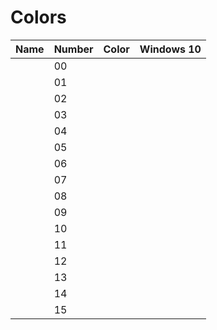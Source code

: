 ﻿# Colors
|Name|Number|Color|Windows 10|
|-|-|-|-|
|<br id="00Text" />|00|<br id="00" />|<br id="00Win" />|
|<br id="01Text" />|01|<br id="01" />|<br id="01Win" />|
|<br id="02Text" />|02|<br id="02" />|<br id="02Win" />|
|<br id="03Text" />|03|<br id="03" />|<br id="03Win" />|
|<br id="04Text" />|04|<br id="04" />|<br id="04Win" />|
|<br id="05Text" />|05|<br id="05" />|<br id="05Win" />|
|<br id="06Text" />|06|<br id="06" />|<br id="06Win" />|
|<br id="07Text" />|07|<br id="07" />|<br id="07Win" />|
|<br id="08Text" />|08|<br id="08" />|<br id="08Win" />|
|<br id="09Text" />|09|<br id="09" />|<br id="09Win" />|
|<br id="10Text" />|10|<br id="10" />|<br id="10Win" />|
|<br id="11Text" />|11|<br id="11" />|<br id="11Win" />|
|<br id="12Text" />|12|<br id="12" />|<br id="12Win" />|
|<br id="13Text" />|13|<br id="13" />|<br id="13Win" />|
|<br id="14Text" />|14|<br id="14" />|<br id="14Win" />|
|<br id="15Text" />|15|<br id="15" />|<br id="15Win" />|